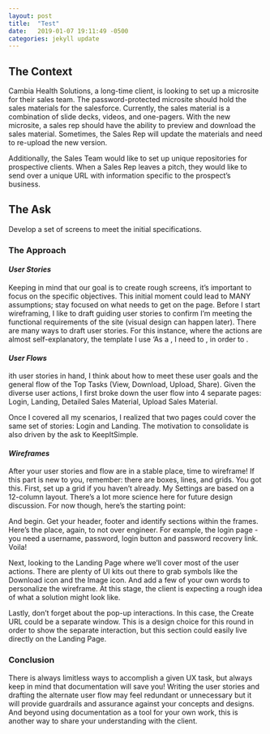 ```yaml
---
layout: post
title:  "Test"
date:   2019-01-07 19:11:49 -0500
categories: jekyll update
---
```


## The Context
Cambia Health Solutions, a long-time client, is looking to set up a microsite for their sales team. The password-protected microsite should hold the sales materials for the salesforce. Currently, the sales material is a combination of slide decks, videos, and one-pagers. With the new microsite, a sales rep should have the ability to preview and download the sales material. Sometimes, the Sales Rep will update the materials and need to re-upload the new version.

Additionally, the Sales Team would like to set up unique repositories for prospective clients. When a Sales Rep leaves a pitch, they would like to send over a unique URL with information specific to the prospect’s business. 

## The Ask
Develop a set of screens to meet the initial specifications.

### The Approach
#### _User Stories_ 
Keeping in mind that our goal is to create rough screens, it’s important to focus on the specific objectives. This initial moment could lead to MANY assumptions; stay focused on what needs to get on the page. Before I start wireframing, I like to draft guiding user stories to confirm I’m meeting the functional requirements of the site (visual design can happen later). There are many ways to draft user stories. For this instance, where the actions are almost self-explanatory, the template I use ‘As a <USER TYPE>, I need to <ACTION>, in order to <GOAL>.

#### _User Flows_
ith user stories in hand, I think about how to meet these user goals and the general flow of the Top Tasks (View, Download, Upload, Share). Given the diverse user actions, I first broke down the user flow into 4 separate pages: Login, Landing, Detailed Sales Material, Upload Sales Material.

Once I covered all my scenarios, I realized that two pages could cover the same set of stories: Login and Landing. The motivation to consolidate is also driven by the ask to KeepItSimple. 

#### _Wireframes_
After your user stories and flow are in a stable place, time to wireframe! If this part is new to you, remember: there are boxes, lines, and grids. You got this. First, set up a grid if you haven’t already. My Settings are based on a 12-column layout. There’s a lot more science here for future design discussion. For now though, here’s the starting point:

And begin. Get your header, footer and identify sections within the frames. Here’s the place, again, to not over engineer. For example, the login page - you need a username, password, login button and password recovery link. Voila!



Next, looking to the Landing Page where we’ll cover most of the user actions. There are plenty of UI kits out there to grab symbols like the Download icon and the Image icon. And add a few of your own words to personalize the wireframe. At this stage, the client is expecting a rough idea of what a solution might look like.

Lastly, don’t forget about the pop-up interactions. In this case, the Create URL could be a separate window. This is a design choice for this round in order to show the separate interaction, but this section could easily live directly on the Landing Page.

### Conclusion
There is always limitless ways to accomplish a given UX task, but always keep in mind that documentation will save you! Writing the user stories and drafting the alternate user flow may feel redundant or unnecessary but it will provide guardrails and assurance against your concepts and designs. And beyond using documentation as a tool for your own work, this is another way to share your understanding with the client. 